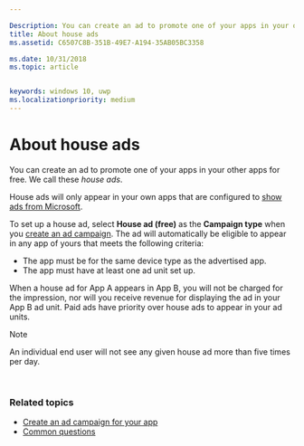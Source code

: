```yaml
---

Description: You can create an ad to promote one of your apps in your other apps, for free. We call these house ads.
title: About house ads
ms.assetid: C6507C8B-351B-49E7-A194-35AB05BC3358

ms.date: 10/31/2018
ms.topic: article


keywords: windows 10, uwp
ms.localizationpriority: medium
---
```


# About house ads


You can create an ad to promote one of your apps in your other apps for free. We call these *house ads*.

House ads will only appear in your own apps that are configured to [show ads from Microsoft](../monetize/display-ads-in-your-app.md).

To set up a house ad, select **House ad (free)** as the **Campaign type** when you [create an ad campaign](create-an-ad-campaign-for-your-app.md). The ad will automatically be eligible to appear in any app of yours that meets the following criteria:

-   The app must be for the same device type as the advertised app.
-   The app must have at least one ad unit set up.

When a house ad for App A appears in App B, you will not be charged for the impression, nor will you receive revenue for displaying the ad in your App B ad unit. Paid ads have priority over house ads to appear in your ad units.

>[!NOTE]
> An individual end user will not see any given house ad more than five times per day.

 

### Related topics


* [Create an ad campaign for your app](create-an-ad-campaign-for-your-app.md)
* [Common questions](common-questions.md)
